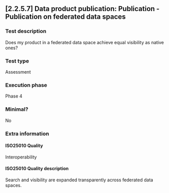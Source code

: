 
## [2.2.5.7] Data product publication: Publication - Publication on federated data spaces
 
### Test description
Does my product in a federated data space achieve equal visibility as native ones?
 
### Test type
Assessment
 
### Execution phase
Phase 4
 
### Minimal?
No
 
### Extra information
#### ISO25010 Quality
Interoperability
#### ISO25010 Quality description
Search and visibility are expanded transparently across federated data spaces.
    